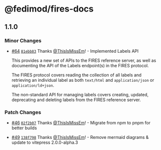 # @fedimod/fires-docs

## 1.1.0

### Minor Changes

- [#64](https://github.com/fedimod/fires/pull/64) [`81ebb83`](https://github.com/fedimod/fires/commit/81ebb830e3aecacbc36b8e96f6a3e75e03c97c37) Thanks [@ThisIsMissEm](https://github.com/ThisIsMissEm)! - Implemented Labels API

  This provides a new set of APIs to the FIRES reference server, as well as documenting the API of the Labels endpoint(s) in the FIRES protocol.

  The FIRES protocol covers reading the collection of all labels and retrieving an individual label as both `text/html` and `application/json` or `application/ld+json`.

  The non-standard API for managing labels covers creating, updated, deprecating and deleting labels from the FIRES reference server.

### Patch Changes

- [#46](https://github.com/fedimod/fires/pull/46) [`02f2b07`](https://github.com/fedimod/fires/commit/02f2b07da20a218ee4bf3dd396547b21135617ea) Thanks [@ThisIsMissEm](https://github.com/ThisIsMissEm)! - Migrate from npm to pnpm for better builds

- [#49](https://github.com/fedimod/fires/pull/49) [`138f798`](https://github.com/fedimod/fires/commit/138f798ed13afdbd4e447f173034a13989d90220) Thanks [@ThisIsMissEm](https://github.com/ThisIsMissEm)! - Remove mermaid diagrams & update to vitepress 2.0.0-alpha.3
